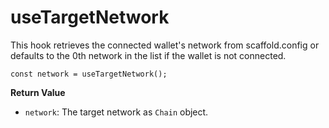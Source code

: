 # useTargetNetwork

This hook retrieves the connected wallet's network from scaffold.config or defaults to the 0th network in the list if the wallet is not connected.

```
const network = useTargetNetwork();
```

**Return Value**

* `network`: The target network as `Chain` object.
